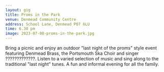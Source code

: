 ```yaml
---
layout: gig
title: Proms in the Park
venue: Denmead Community Centre
address: School Lane, Denmead PO7 6LU
time: 6.30 pm
image: 2023-07-08-proms-in-the-park.jpg
---
```


Bring a picnic and enjoy an outdoor "last night of the proms" style event featuring Denmead Brass, the Portsmouth Ska Choir and singer ?????????????. Listen to a varied selection of music and sing along to the traditional "last night" tunes. A fun and informal evening for all the family.